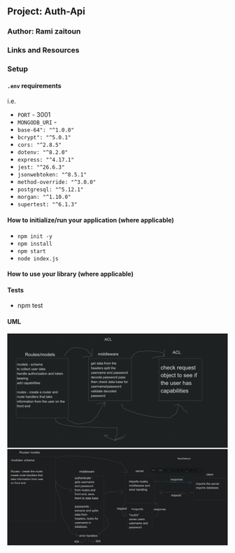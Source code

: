

## Project: Auth-Api

### Author: Rami zaitoun

### Links and Resources


### Setup

#### `.env` requirements

i.e.

- `PORT` - 3001
- `MONGODB_URI` -
- `base-64": "^1.0.0"`
- `bcrypt": "^5.0.1"`
- `cors: "^2.8.5"`
- `dotenv: "^8.2.0"`
- `express: "^4.17.1"`
- `jest: "^26.6.3"`
- `jsonwebtoken: "^8.5.1"`
- `method-override: "^3.0.0"`
- `postgresql: "^5.12.1"`
- `morgan: "^1.10.0"`
- `supertest: "^6.1.3"`

#### How to initialize/run your application (where applicable)

- `npm init -y`
- `npm install`
- `npm start`
- `node index.js`

#### How to use your library (where applicable)

#### Tests

- npm test

#### UML


![lab8](https://github.com/MasteRminD6666/auth-api/blob/dev/lab8.png?raw=true)
![lab7](https://github.com/MasteRminD6666/auth-api/raw/dev/lab7.png?raw=true)
